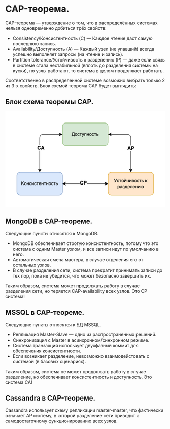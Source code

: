 # CAP-теорема.
CAP-теорема — утверждение о том, что в распределённых системах нельзя одновременно добиться трёх свойств:

- Consistency/Консистентность (C) — Каждое чтение даст самую последнюю запись.
- Availability/Доступность (A) — Каждый узел (не упавший) всегда успешно выполняет запросы (на чтение и запись).
- Partition tolerance/Устойчивость к разделению (P) — даже если связь в системе стала нестабильной (вплоть до разделения системы на куски), но узлы работают, то система в целом продолжает работать.

Соответственно в распределенной системе возможно выбрать только 2 из 3-х свойств.
Блок схемой теорема CAP будет выглядить:

## Блок схема теоремы CAP.
![alt text](https://github.com/nol1v3/OTUS-homework/blob/main/lesson_2/cap-teorema.png)

## MongoDB в CAP-теореме.
Следующие пункты относятся к MongoDB.

- MongoDB обеспечивает строгую консистентность, потому что это система с одним Master узлом, и все записи идут по умолчанию в него.
- Автоматическая смена мастера, в случае отделения его от остальных узлов.
- В случае разделения сети, система прекратит принимать записи до тех пор, пока не убедится, что может безопасно завершить их.

Таким образом, система может продолжать работу в случае разделения сети, но теряется CAP-availability всех узлов. Это CP система!

## MSSQL в CAP-теореме.
Следующие пункты относятся к БД MSSQL.

- Репликация Master-Slave — одно из распространенных решений.
- Синхронизация с Master в асинхронном/синхронном режиме.
- Система транзакций использует двухфазный коммит для обеспечения консистентности.
- Если возникает разделение, невозможно взаимодейстовать с системой (в базовых сценариях).

Таким образом, система не может продолжать работу в случае разделение, но обеспечивает консистентность и доступность. Это система CA!

## Cassandra в CAP-теореме.
Cassandra использует схему репликации master-master, что фактически означает AP систему, в которой разделение сети приводит к самодостаточному функционированию всех узлов.
